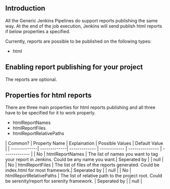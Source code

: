 ## Introduction

All the Generic Jenkins Pipelines do support reports publishing the same way. 
At the end of the job execution, Jenkins will send publish html reports if below properties a specified. 

Currently, reports are possible to be published on the following types:
* html


## Enabling report publishing for your project
The reports are optional. 

## Properties for html reports
There are three main properties for html reports publishing and all three have to be specified for it to work properly. 
* htmlReportNames
* htmlReportFiles
* htmlReportRelativePaths


| Common? | Property Name | Explaination | Possible Values | Default Value |
| -------------| -------------| ------------- | ------------ | --------------- | ------------- |
| No | htmlReportNames | The list of names you want to tag your report in Jenkins. Could be any name you want.| Seperated by &#124; | null |
| No | htmlReportFiles | The list of files of the reports generated. Could be index.html for most framework.| Seperated by &#124; | null |
| No | htmlReportRelativePaths | The list of relative path to the project root. Could be serenity/report for serenity framework. | Seperated by &#124; | null |